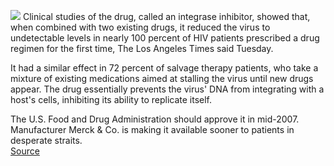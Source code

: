[![](http://bp2.blogger.com/_kfv2ADnjgQg/RZuzbevYGOI/AAAAAAAAAFA/Vp7FiBVeGYY/s400/aids_ribbon.jpg)](http://bp2.blogger.com/_kfv2ADnjgQg/RZuzbevYGOI/AAAAAAAAAFA/Vp7FiBVeGYY/s1600-h/aids_ribbon.jpg) Clinical studies of the drug, called an integrase inhibitor, showed that, when combined with two existing drugs, it reduced the virus to undetectable levels in nearly 100 percent of HIV patients prescribed a drug regimen for the first time, The Los Angeles Times said Tuesday.  
  
It had a similar effect in 72 percent of salvage therapy patients, who take a mixture of existing medications aimed at stalling the virus until new drugs appear. The drug essentially prevents the virus' DNA from integrating with a host's cells, inhibiting its ability to replicate itself.  
  
The U.S. Food and Drug Administration should approve it in mid-2007. Manufacturer Merck & Co. is making it available sooner to patients in desperate straits.  
[Source](http://www.physorg.com/news86960302.html)